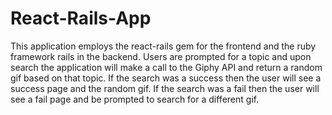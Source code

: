 # React-Rails-App

This application employs the react-rails gem for the frontend and the ruby framework rails in the backend. Users are prompted for a topic and upon search the application will make a call to the Giphy API and return a random gif based on that topic. If the search was a success then the user will see a success page and the random gif. If the search was a fail then the user will see a fail page and be prompted to search for a different gif.